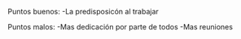 Puntos buenos:
-La predisposicón al trabajar

Puntos malos: 
-Mas dedicación por parte de todos
-Mas reuniones